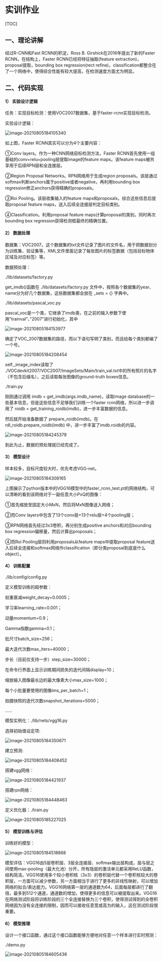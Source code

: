 # 实训作业



[TOC]



## 一、理论讲解

经过R-CNN和Fast RCNN的积淀，Ross B. Girshick在2016年提出了新的Faster RCNN，在结构上，Faster RCNN已经将特征抽取(feature extraction)，proposal提取，bounding box regression(rect refine)，classification都整合在了一个网络中，使得综合性能有较大提高，在检测速度方面尤为明显。



## 二、代码实现

#### **1）** **实验设计逻辑**

任务：实现目标检测：使用VOC2007数据集，基于faster-rcnn实现目标检测。

实验设计逻辑：

![image-20210805184105340](C:\Users\Administrator\AppData\Roaming\Typora\typora-user-images\image-20210805184105340.png)

如上图，Faster RCNN其实可以分为4个主要内容：

①Conv layers。作为一种CNN网络目标检测方法，Faster RCNN首先使用一组基础的conv+relu+pooling层提取image的feature maps。该feature maps被共享用于后续RPN层和全连接层。

②Region Proposal Networks。RPN网络用于生成region proposals。该层通过softmax判断anchors属于positive或者negative，再利用bounding box regression修正anchors获得精确的proposals。

③Roi Pooling。该层收集输入的feature maps和proposals，综合这些信息后提取proposal feature maps，送入后续全连接层判定目标类别。

④Classification。利用proposal feature maps计算proposal的类别，同时再次bounding box regression获得检测框最终的精确位置。



#### **2）** **数据处理**

数据集：VOC2007。这个数据集的txt文件记录了图片的文件名，用于把数据划分为训练集、验证集等，XML文件里面记录了每张图片的标签数据（包括目标物体区域及对应标签）等。

数据预处理：

./lib/datasets/factory.py

get_imdb()函数在 ./lib/datasets/factory.py 文件中，按照各个数据集的year、name分为好几个数据集，这些数据集都会放在 _sets = {} 字典中。

./lib/datasets/pascal_voc.py

pascal_voc是一个类，它继承了imdb类，在之前的输入参数下使用”trainval”、”2007”进行初始化，其中

![image-20210805184153977](C:\Users\Administrator\AppData\Roaming\Typora\typora-user-images\image-20210805184153977.png)

确定了VOC_2007数据集的路径，而以下语句写明了类别，而且给每个类别都编了一个号。

![image-20210805184208454](C:\Users\Administrator\AppData\Roaming\Typora\typora-user-images\image-20210805184208454.png)

self._image_index读取了 ./VOCdevkit2007/VOC2007/ImageSets/Main/train_val.txt中的所有照片的名字（不包含后缀名），之后读取每张图像的ground-truth boxes信息。

./train.py

刚刚通过调用 imdb = get_imdb(args.imdb_name)，读取image database的一些基本信息，但是这些信息不足够我们训练一个faster rcnn网络，所以进一步调用了 roidb = get_training_roidb(imdb)，进一步丰富数据的信息。

然后就开始准备数据了 prepare_roidb(imdb)。在rdl_roidb.prepare_roidb(imdb) 中，进一步丰富了imdb.roidb的内容。

![image-20210805184245379](C:\Users\Administrator\AppData\Roaming\Typora\typora-user-images\image-20210805184245379.png)

到此为止，数据的预处理就已经完成了。

 

#### **3）** **模型设计**

样本较多，目标尺度较大时，优先考虑VGG-net。

![image-20210805184308165](C:\Users\Administrator\AppData\Roaming\Typora\typora-user-images\image-20210805184308165.png)

上图展示了python版本中的VGG16模型中的faster_rcnn_test.pt的网络结构，可以清晰的看到该网络对于一副任意大小PxQ的图像：

①首先缩放至固定大小MxN，然后将MxN图像送入网络；

②而Conv layers中包含了13个conv层+13个relu层+4个pooling层；

③RPN网络首先经过3x3卷积，再分别生成positive anchors和对应bounding box regression偏移量，然后计算出proposals；

④而Roi Pooling层则利用proposals从feature maps中提取proposal feature送入后续全连接和softmax网络作classification（即分类proposal到底是什么object）。



#### **4）** **训练配置**

./lib/config/config.py

定义模型训练的超参数：

权重衰减weight_decay=0.0005；

学习率learning_rate=0.001；

动量momentum=0.9；

Gamma指数gamma=0.1；

批尺寸batch_size=256；

最大迭代次数max_iters=40000；

步长（目前仅支持一步）step_size=30000；

在命令行界面上显示训练期间损失的迭代间隔display=10；

缩放输入图像最长边的最大像素大小max_size=1000；

每个小批量要使用的图像ims_per_batch=1；

拍摄快照的迭代次数snapshot_iterations=5000；

……

模型实例化：./lib/nets/vgg16.py

选择初始值设定项:

![image-20210805184350671](C:\Users\Administrator\AppData\Roaming\Typora\typora-user-images\image-20210805184350671.png)

建立预测:

![image-20210805184408452](C:\Users\Administrator\AppData\Roaming\Typora\typora-user-images\image-20210805184408452.png)

搭建vgg网络：

![image-20210805184421937](C:\Users\Administrator\AppData\Roaming\Typora\typora-user-images\image-20210805184421937.png)

搭建rpn网络：

![image-20210805184448463](C:\Users\Administrator\AppData\Roaming\Typora\typora-user-images\image-20210805184448463.png)

定义优化器：./train.py

![image-20210805185227025](C:\Users\Administrator\AppData\Roaming\Typora\typora-user-images\image-20210805185227025.png)



#### **5）** **模型训练与评估**

训练好的模型：

![image-20210805184518868](C:\Users\Administrator\AppData\Roaming\Typora\typora-user-images\image-20210805184518868.png)

模型评估：VGG16由5层卷积层、3层全连接层、softmax输出层构成，层与层之间使用max-pooling（最大化池）分开，所有隐层的激活单元都采用ReLU函数，结构简洁。VGG16使用多个较小卷积核（3x3）的卷积层代替一个卷积核较大的卷积层，一方面可以减少参数，另一方面相当于进行了更多的非线性映射，可以增加网络的拟合/表达能力。VGG16网络第一层的通道数为64，后面每层都进行了翻倍，最多到512个通道，通道数的增加，使得更多的信息可以被提取出来。VGG16在网络测试阶段将训练阶段的三个全连接替换为三个卷积，使得测试得到的全卷积网络因为没有全连接的限制，因而可以接收任意宽或高为的输入，这在测试阶段很重要。



#### **6）** **模型推理**

设计一个接口函数，通过这个接口函数能够方便地对任意一个样本进行实时预测：

./demo.py

![image-20210805184605436](C:\Users\Administrator\AppData\Roaming\Typora\typora-user-images\image-20210805184605436.png)
